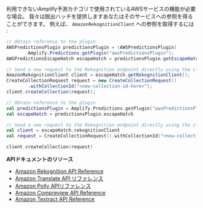 利用できないAmplify予測カテゴリで使用されているAWSサービスの機能が必要な場合。 我々は脱出ハッチを提供しますあなたはそのサービスへの参照を得ることができます。 例えば、 `AmazonRekognitionClient` への参照を取得するには :

<amplify-block-switcher> <amplify-block name="Java">

```java
// Obtain reference to the plugin
AWSPredictionsPlugin predictionsPlugin = (AWSPredictionsPlugin)
        Amplify.Predictions.getPlugin("awsPredictionsPlugin");
AWSPredictionsEscapeHatch escapeHatch = predictionsPlugin.getEscapeHatch();

// Send a new request to the Rekognition endpoint directly using the client
AmazonRekognitionClient client = escapeHatch.getRekognitionClient();
CreateCollectionRequest request = new CreateCollectionRequest()
        .withCollectionId("<new-collection-id-here>");
client.createCollection(request);
```

</amplify-block> <amplify-block name="Kotlin">

```kotlin
// Obtain reference to the plugin
val predictionsPlugin = Amplify.Predictions.getPlugin("awsPredictionsPlugin") as AWSPredictionsPlugin
val escapeHatch = predictionsPlugin.escapeHatch

// Send a new request to the Rekognition endpoint directly using the client
val client = escapeHatch.rekognitionClient
val request = CreateCollectionRequest().withCollectionId("<new-collection-id-here>")

client.createCollection(request)
```

</amplify-block> </amplify-block-switcher>

**APIドキュメントのリソース**

* [Amazon Rekognition API Reference](https://docs.aws.amazon.com/rekognition/latest/dg/API_Reference.html)
* [Amazon Translate API リファレンス](https://docs.aws.amazon.com/translate/latest/dg/API_Reference.html)
* [Amazon Polly APIリファレンス](https://docs.aws.amazon.com/polly/latest/dg/API_Reference.html)
* [Amazon Compreview API Reference](https://docs.aws.amazon.com/comprehend/latest/dg/API_Reference.html)
* [Amazon Textract API Reference](https://docs.aws.amazon.com/textract/latest/dg/API_Reference.html)